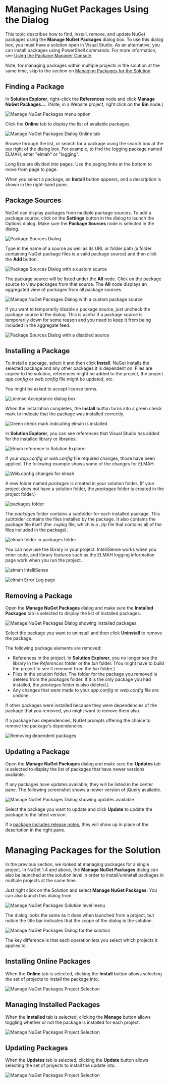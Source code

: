 ﻿# Managing NuGet Packages Using the Dialog

This topic describes how to find, install, remove, and update NuGet packages using the **Manage NuGet Packages** 
dialog box. To use this dialog box, you must have a solution open in Visual Studio.
As an alternative, you can install packages using PowerShell commands. 
For more information, see [Using the Package Manager Console](Using-the-Package-Manager-Console).

Note, for managing packages within multiple projects in the solution at the same time, skip to the section 
on [Managing Packages for the Solution](#Managing_Packages_for_the_Solution).

## Finding a Package

In **Solution Explorer**, right-click the **References** node and click **Manage NuGet Packages...**. 
(Note, in a Website project, right click on the **Bin** node.)

![Manage NuGet Packages menu option](images/manage-nuget-packages-menu-option.png)

Click the **Online** tab to display the list of available packages.

![Manage NuGet Packages Dialog Online tab](images/manage-nuget-packages-online-tab.png)

Browse through the list, or search for a package using the search box at the top right of the dialog box. 
For example, to find the logging package named ELMAH, enter "elmah" or "logging".

Long lists are divided into pages. Use the paging links at the bottom to move from page to page.

When you select a package, an **Install** button appears, and a description is shown in the right-hand pane.

## Package Sources
NuGet can display packages from multiple package sources. To add a package source, click on the **Settings** 
button in the dialog to launch the Options dialog. Make sure the **Package Sources** node is selected in the dialog.

![Package Sources Dialog](images/package-sources.png)

Type in the name of a source as well as its URL or folder path (a folder containing NuGet package 
files is a valid package source) and then click the **Add** button.

![Package Sources Dialog with a custom source](images/package-sources-with-custom-source.png)

The package source will be listed under the **All** node. Click on the package source to view 
packages from that source. The **All** node displays an aggregated view of packages from all 
package sources.

![Manage NuGet Packages Dialog with a custom package source](images/manage-nuget-packagse-with-custom-source.png)

If you want to temporarily disable a package source, just uncheck the package source in the 
dialog. This is useful if a package source is temporarily down for some reason and you need to 
keep it from being included in the aggregate feed.

![Package Sources Dialog with a disabled source](images/package-source-with-disabled-source.png)

## Installing a Package

To install a package, select it and then click **Install**. 
NuGet installs the selected package and any other packages it is dependent on. 
Files are copied to the solution, references might be added to the project, 
the project *app.config* or *web.config* file might be updated, etc.

You might be asked to accept license terms.

![License Acceptance dialog box](images/License-acceptance.png)

When the installation completes, the **Install** button turns into a green check mark to indicate 
that the package was installed correctly.

![Green check mark indicating elmah is installed](images/elmah-installed.png)

In **Solution Explorer**, you can see references that Visual Studio has added for the installed library or libraries.

![Elmah reference in Solution Explorer](images/elmah-reference-in-solution-explorer.png)

If your *app.config* or *web.config* file required changes, those have been applied. 
The following example shows some of the changes for ELMAH.

![Web.config changes for elmah](images/elmah-web.config-changes.png)

A new folder named *packages* is created in your solution folder. 
(If your project does not have a solution folder, the *packages* folder is created in the project folder.)

![packages folder](images/packages-folder.png)

The *packages* folder contains a subfolder for each installed package. 
This subfolder contains the files installed by the package. 
It also contains the package file itself (the *.nupkg* file, which is a *.zip* file 
that contains all of the files included in the package).

![elmah folder in packages folder](images/elmah-folder-in-packages-folder.png)

You can now use the library in your project. 
IntelliSense works when you enter code, and library features such as the ELMAH logging information page 
work when you run the project.

![elmah IntelliSense](images/elmah-intellisense.png)

![elmah Error Log page](images/elmah-errorr-log-page.png)

## Removing a Package

Open the **Manage NuGet Packages** dialog and make sure the **Installed Packages** tab is selected to display 
the list of installed packages.

![Manage NuGet Packages Dialog showing installed packages](images/manage-nuget-packages-installed.png)

Select the package you want to uninstall and then click **Uninstall** to remove the package.

The following package elements are removed:

* References in the project. In **Solution Explorer**, you no longer see the library in the *References* folder or the *bin* folder. (You might have to build the project to see it removed from the *bin* folder.)
* Files in the solution folder. The folder for the package you removed is deleted from the *packages* folder. If it is the only package you had installed, the *packages* folder is also deleted.)
* Any changes that were made to your *app.config* or *web.config* file are undone.

If other packages were installed because they were dependencies of the package that you removed, you might want to remove them also.

If a package has dependencies, NuGet prompts offering the choice to remove the package's 
dependencies.

![Removing dependent packages](../Start-Here/images/remove-dependent-packages.png)

## Updating a Package

Open the **Manage NuGet Packages** dialog and make sure the **Updates** tab is selected to display 
the list of packages that have newer versions available.

If any packages have updates available, they will be listed in the center pane. The following screenshot 
shows a newer version of jQuery available.

![Manage NuGet Packages Dialog showing updates available](images/manage-nuget-packages-showing-updates.png)

Select the package you want to update and click **Update** to update the package to the latest version. 

If a [package includes release notes](../reference/nuspec-reference), they will show up in place of the 
description in the right pane. 

# Managing Packages for the Solution

In the previous section, we looked at managing packages for a single project. In NuGet 1.4 and above, the 
**Manage NuGet Packages** dialog can also be launched at the solution level in order to install/uninstall 
packages in multiple projects at the same time.

Just right click on the Solution and select **Manage NuGet Packages**. You can also launch this dialog from 

![Manage NuGet Packages Solution level menu](images/manage-nuget-packages-solution-menu.png)

The dialog looks the same as it does when launched from a project, but notice the title bar indicates 
that the scope of the dialog is the solution.

![Manage NuGet Packages Dialog for the solution](images/manage-nuget-packages-solution-dialog.png)

The key difference is that each operation lets you select which projects it applies to.

## Installing Online Packages
When the **Online** tab is selected, clicking the **Install** button allows selecting the set of projects 
to install the package into.

![Manage NuGet Packages Project Selection](images/manage-nuget-packages-project-selection.png)

## Managing Installed Packages
When the **Installed** tab is selected, clicking the **Manage** button allows toggling whether or not the package 
is installed for each project.

![Manage NuGet Packages Project Selection](images/manage-nuget-packages-install-project-selection.png)

## Updating Packages
When the **Updates** tab is selected, clicking the **Update** button allows selecting the set of projects 
to install the update into.

![Manage NuGet Packages Project Selection](images/manage-nuget-packages-update-project-selection.png)